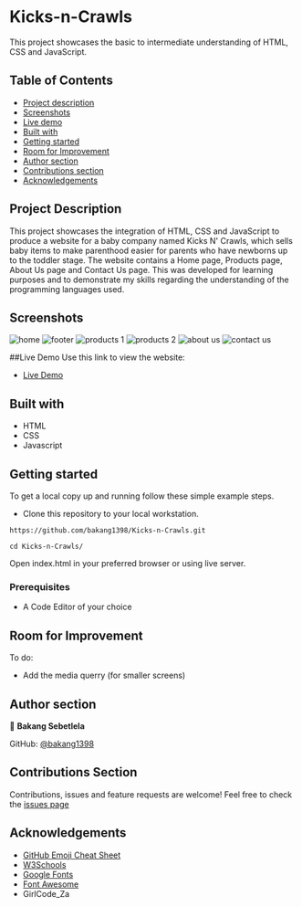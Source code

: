 # Kicks-n-Crawls
This project showcases the basic to intermediate understanding of HTML, CSS and JavaScript.

## Table of Contents
- [Project description](#preject-descrioption)
- [Screenshots](#screenshots)
- [Live demo](#live-demo)
- [Built with](#built-with)
- [Getting started](#getting-started)
- [Room for Improvement](#room-for-improvements)
- [Author section](#author-section)
- [Contributions section](#contributions-section)
- [Acknowledgements](#acknowledgements)

## Project Description
This project showcases the integration of HTML, CSS and JavaScript to produce a website for a baby company named Kicks N' Crawls, which sells baby items to make parenthood easier for parents who have newborns up to the toddler stage. The website contains a Home page, Products page, About Us page and Contact Us page. This was developed for learning purposes and to demonstrate my skills regarding the understanding of the programming languages used.

## Screenshots
![home](https://user-images.githubusercontent.com/83421867/156890691-41d85a64-2181-410c-87ae-a6fed4a31c40.PNG)
![footer](https://user-images.githubusercontent.com/83421867/156890690-b82c0b08-d45b-42e8-9eff-8369e71a90f9.PNG)
![products 1](https://user-images.githubusercontent.com/83421867/156890695-ad4df354-fe7c-4f18-a783-e91b1c0ec4c7.PNG)
![products 2](https://user-images.githubusercontent.com/83421867/156890696-f9842873-0a08-4de8-9eeb-a2ae3706d8e5.PNG)
![about us](https://user-images.githubusercontent.com/83421867/156890688-5e792e43-063b-4c14-9606-efaa16de434c.PNG)
![contact us](https://user-images.githubusercontent.com/83421867/156890689-4de6c1dd-d04e-414f-8e62-006b2d51f926.PNG)

##Live Demo
Use this link to view the website:
- [Live Demo](https://raw.githack.com/bakang1398/Kicks-n-Crawls/master/index.html)

## Built with
- HTML
- CSS
- Javascript

## Getting started
To get a local copy up and running follow these simple example steps.
- Clone this repository to your local workstation.

`https://github.com/bakang1398/Kicks-n-Crawls.git`

`cd Kicks-n-Crawls/`

Open index.html in your preferred browser or using live server.

### Prerequisites
- A Code Editor of your choice

## Room for Improvement
To do:
- Add the media querry (for smaller screens)

## Author section
:bust_in_silhouette: **Bakang Sebetlela** 

GitHub: [@bakang1398](https://github.com/bakang1398)

##  Contributions Section
Contributions, issues and feature requests are welcome!
Feel free to check the [issues page](https://github.com/bakang1398/Kicks-n-Crawls/issues)

## Acknowledgements
- [GitHub Emoji Cheat Sheet](https://www.webfx.com/tools/emoji-cheat-sheet/)
- [W3Schools](https://www.w3schools.com/)
- [Google Fonts](https://fonts.google.com/)
- [Font Awesome](https://fontawesome.com/)
- GirlCode_Za
